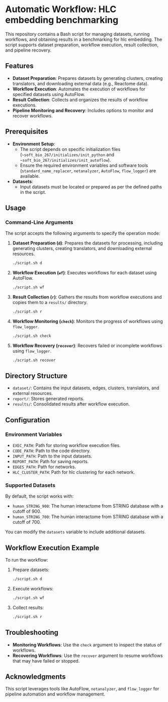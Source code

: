 # Automatic Workflow: HLC embedding benchmarking

This repository contains a Bash script for managing datasets, running workflows, and obtaining results in a benchmarking for hlc embedding. The script supports dataset preparation, workflow execution, result collection, and pipeline recovery.

## Features

- **Dataset Preparation**: Prepares datasets by generating clusters, creating translators, and downloading external data (e.g., Reactome data).
- **Workflow Execution**: Automates the execution of workflows for specified datasets using AutoFlow.
- **Result Collection**: Collects and organizes the results of workflow executions.
- **Pipeline Monitoring and Recovery**: Includes options to monitor and recover workflows.

## Prerequisites

- **Environment Setup**:
  - The script depends on specific initialization files (`~soft_bio_267/initializes/init_python` and `~soft_bio_267/initializes/init_autoflow`).
  - Ensure the required environment variables and software tools (`standard_name_replacer`, `netanalyzer`, `AutoFlow`, `flow_logger`) are available.
- **Datasets**:
  - Input datasets must be located or prepared as per the defined paths in the script.

## Usage

### Command-Line Arguments

The script accepts the following arguments to specify the operation mode:

1. **Dataset Preparation (`d`)**:
   Prepares the datasets for processing, including generating clusters, creating translators, and downloading external resources.
   ```bash
   ./script.sh d
   ```

2. **Workflow Execution (`wf`)**:
   Executes workflows for each dataset using AutoFlow.
   ```bash
   ./script.sh wf
   ```

3. **Result Collection (`r`)**:
   Gathers the results from workflow executions and copies them to a `results/` directory.
   ```bash
   ./script.sh r
   ```

4. **Workflow Monitoring (`check`)**:
   Monitors the progress of workflows using `flow_logger`.
   ```bash
   ./script.sh check
   ```

5. **Workflow Recovery (`recover`)**:
   Recovers failed or incomplete workflows using `flow_logger`.
   ```bash
   ./script.sh recover
   ```

## Directory Structure

- `dataset/`: Contains the input datasets, edges, clusters, translators, and external resources.
- `report/`: Stores generated reports.
- `results/`: Consolidated results after workflow execution.

## Configuration

### Environment Variables

- `EXEC_PATH`: Path for storing workflow execution files.
- `CODE_PATH`: Path to the code directory.
- `INPUT_PATH`: Path to the input datasets.
- `REPORT_PATH`: Path for saving reports.
- `EDGES_PATH`: Path for networks.
- `HLC_CLUSTER_PATH`: Path for hlc clustering for each network.

### Supported Datasets

By default, the script works with:
- `human_STRING_900`: The human interactome from STRING database with a cutoff of 900.
- `human_STRING_700`: The human interactome from STRING database with a cutoff of 700.

You can modify the `datasets` variable to include additional datasets.

## Workflow Execution Example

To run the workflow:
1. Prepare datasets:
   ```bash
   ./script.sh d
   ```
2. Execute workflows:
   ```bash
   ./script.sh wf
   ```
3. Collect results:
   ```bash
   ./script.sh r
   ```

## Troubleshooting

- **Monitoring Workflows**: Use the `check` argument to inspect the status of workflows.
- **Recovering Workflows**: Use the `recover` argument to resume workflows that may have failed or stopped.

## Acknowledgments

This script leverages tools like AutoFlow, `netanalyzer`, and `flow_logger` for pipeline automation and workflow management.


